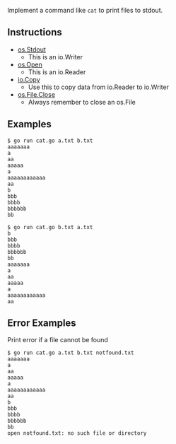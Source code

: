 Implement a command like `cat` to print files to stdout.

## Instructions

* [os.Stdout](https://golang.org/pkg/os/#pkg-variables)
  * This is an io.Writer
* [os.Open](https://golang.org/pkg/os/#Open)
  * This is an io.Reader
* [io.Copy](https://golang.org/pkg/io/#Copy)
  * Use this to copy data from io.Reader to io.Writer
* [os.File.Close](https://golang.org/pkg/os/#File.Close)
  * Always remember to close an os.File

## Examples

```
$ go run cat.go a.txt b.txt
aaaaaaa
a
aa
aaaaa
a
aaaaaaaaaaaa
aa
b
bbb
bbbb
bbbbbb
bb
```

```
$ go run cat.go b.txt a.txt
b
bbb
bbbb
bbbbbb
bb
aaaaaaa
a
aa
aaaaa
a
aaaaaaaaaaaa
aa
```

## Error Examples

Print error if a file cannot be found

```
$ go run cat.go a.txt b.txt notfound.txt
aaaaaaa
a
aa
aaaaa
a
aaaaaaaaaaaa
aa
b
bbb
bbbb
bbbbbb
bb
open notfound.txt: no such file or directory
```